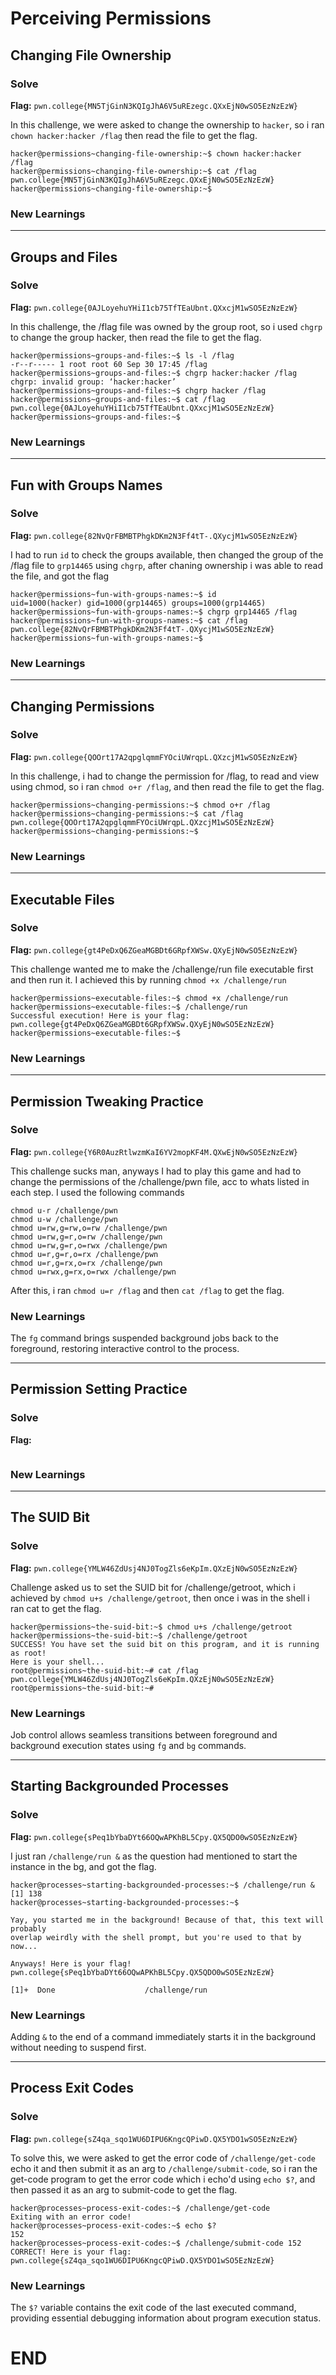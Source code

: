 # Perceiving Permissions

## Changing File Ownership  

### Solve

**Flag:** `pwn.college{MN5TjGinN3KQIgJhA6V5uREzegc.QXxEjN0wSO5EzNzEzW}`

In this challenge, we were asked to change the ownership to `hacker`, so i ran `chown hacker:hacker /flag` then read the file to get the flag.

```
hacker@permissions~changing-file-ownership:~$ chown hacker:hacker /flag
hacker@permissions~changing-file-ownership:~$ cat /flag
pwn.college{MN5TjGinN3KQIgJhA6V5uREzegc.QXxEjN0wSO5EzNzEzW}
hacker@permissions~changing-file-ownership:~$
```

### New Learnings



---

## Groups and Files

### Solve

**Flag:** `pwn.college{0AJLoyehuYHiI1cb75TfTEaUbnt.QXxcjM1wSO5EzNzEzW}`

In this challenge, the /flag file was owned by the group root, so i used `chgrp` to change the group hacker, then read the file to get the flag.    

```
hacker@permissions~groups-and-files:~$ ls -l /flag
-r--r----- 1 root root 60 Sep 30 17:45 /flag
hacker@permissions~groups-and-files:~$ chgrp hacker:hacker /flag
chgrp: invalid group: ‘hacker:hacker’
hacker@permissions~groups-and-files:~$ chgrp hacker /flag
hacker@permissions~groups-and-files:~$ cat /flag
pwn.college{0AJLoyehuYHiI1cb75TfTEaUbnt.QXxcjM1wSO5EzNzEzW}
hacker@permissions~groups-and-files:~$
```

### New Learnings



---

## Fun with Groups Names

### Solve

**Flag:** `pwn.college{82NvQrFBMBTPhgkDKm2N3Ff4tT-.QXycjM1wSO5EzNzEzW}`

I had to run `id` to check the groups available, then changed the group of the /flag file to `grp14465` using `chgrp`, after chaning ownership i was able to read the file, and got the flag

```
hacker@permissions~fun-with-groups-names:~$ id
uid=1000(hacker) gid=1000(grp14465) groups=1000(grp14465)
hacker@permissions~fun-with-groups-names:~$ chgrp grp14465 /flag
hacker@permissions~fun-with-groups-names:~$ cat /flag
pwn.college{82NvQrFBMBTPhgkDKm2N3Ff4tT-.QXycjM1wSO5EzNzEzW}
hacker@permissions~fun-with-groups-names:~$
```

### New Learnings


---

## Changing Permissions

### Solve

**Flag:** `pwn.college{QOOrt17A2qpglqmmFYOciUWrqpL.QXzcjM1wSO5EzNzEzW}`

In this challenge, i had to change the permission for /flag, to read and view using chmod, so i ran `chmod o+r /flag`, and then read the file to get the flag.


```
hacker@permissions~changing-permissions:~$ chmod o+r /flag
hacker@permissions~changing-permissions:~$ cat /flag
pwn.college{QOOrt17A2qpglqmmFYOciUWrqpL.QXzcjM1wSO5EzNzEzW}
hacker@permissions~changing-permissions:~$
```

### New Learnings


---

## Executable Files

### Solve

**Flag:** `pwn.college{gt4PeDxQ6ZGeaMGBDt6GRpfXWSw.QXyEjN0wSO5EzNzEzW}`

This challenge wanted me to make the /challenge/run file executable first and then run it. I achieved this by running `chmod +x /challenge/run`

```
hacker@permissions~executable-files:~$ chmod +x /challenge/run
hacker@permissions~executable-files:~$ /challenge/run
Successful execution! Here is your flag:
pwn.college{gt4PeDxQ6ZGeaMGBDt6GRpfXWSw.QXyEjN0wSO5EzNzEzW}
hacker@permissions~executable-files:~$
```

### New Learnings


---

## Permission Tweaking Practice

### Solve

**Flag:** `pwn.college{Y6R0AuzRtlwzmKaI6YV2mopKF4M.QXwEjN0wSO5EzNzEzW}`

This challenge sucks man, anyways I had to play this game and had to change the permissions of the /challenge/pwn file, acc to whats listed in each step.
I used the following commands
```
chmod u-r /challenge/pwn
chmod u-w /challenge/pwn
chmod u=rw,g=rw,o=rw /challenge/pwn
chmod u=rw,g=r,o=rw /challenge/pwn
chmod u=rw,g=r,o=rwx /challenge/pwn
chmod u=r,g=r,o=rx /challenge/pwn
chmod u=r,g=rx,o=rx /challenge/pwn
chmod u=rwx,g=rx,o=rwx /challenge/pwn

```
After this, i ran `chmod u=r /flag` and then `cat /flag` to get the flag.

### New Learnings

The `fg` command brings suspended background jobs back to the foreground, restoring interactive control to the process.

---

## Permission Setting Practice

### Solve

**Flag:** ` `



```

```

### New Learnings


---

## The SUID Bit

### Solve

**Flag:** `pwn.college{YMLW46ZdUsj4NJ0TogZls6eKpIm.QXzEjN0wSO5EzNzEzW}`

Challenge asked us to set the SUID bit for /challenge/getroot, which i achieved by `chmod u+s /challenge/getroot`, then once i was in the shell i ran cat to get the flag.

```
hacker@permissions~the-suid-bit:~$ chmod u+s /challenge/getroot
hacker@permissions~the-suid-bit:~$ /challenge/getroot
SUCCESS! You have set the suid bit on this program, and it is running as root!
Here is your shell...
root@permissions~the-suid-bit:~# cat /flag
pwn.college{YMLW46ZdUsj4NJ0TogZls6eKpIm.QXzEjN0wSO5EzNzEzW}
root@permissions~the-suid-bit:~#
```

### New Learnings

Job control allows seamless transitions between foreground and background execution states using `fg` and `bg` commands.

---

## Starting Backgrounded Processes

### Solve

**Flag:** `pwn.college{sPeq1bYbaDYt66OQwAPKhBL5Cpy.QX5QDO0wSO5EzNzEzW}`

I just ran `/challenge/run &` as the question had mentioned to start the instance in the bg, and got the flag.

```
hacker@processes~starting-backgrounded-processes:~$ /challenge/run &
[1] 138
hacker@processes~starting-backgrounded-processes:~$

Yay, you started me in the background! Because of that, this text will probably
overlap weirdly with the shell prompt, but you're used to that by now...

Anyways! Here is your flag!
pwn.college{sPeq1bYbaDYt66OQwAPKhBL5Cpy.QX5QDO0wSO5EzNzEzW}

[1]+  Done                    /challenge/run
```

### New Learnings

Adding `&` to the end of a command immediately starts it in the background without needing to suspend first.

---

## Process Exit Codes

### Solve

**Flag:** `pwn.college{sZ4qa_sqo1WU6DIPU6KngcQPiwD.QX5YDO1wSO5EzNzEzW}`

To solve this, we were asked to get the error code of `/challenge/get-code` echo it and then submit it as an arg to `/challenge/submit-code`, so i ran the get-code program to get the error code which i echo'd using `echo $?`, and then passed it as an arg to submit-code to get the flag.

```
hacker@processes~process-exit-codes:~$ /challenge/get-code
Exiting with an error code!
hacker@processes~process-exit-codes:~$ echo $?
152
hacker@processes~process-exit-codes:~$ /challenge/submit-code 152
CORRECT! Here is your flag:
pwn.college{sZ4qa_sqo1WU6DIPU6KngcQPiwD.QX5YDO1wSO5EzNzEzW}
```

### New Learnings

The `$?` variable contains the exit code of the last executed command, providing essential debugging information about program execution status.

# END
